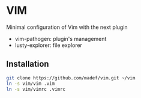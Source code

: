 VIM
========

Minimal configuration of Vim with the next plugin

  - vim-pathogen: plugin's management
  - lusty-explorer: file explorer


Installation
--------------

```sh
git clone https://github.com/madef/vim.git ~/vim
ln -s vim/vim .vim
ln -s vim/vimrc .vimrc
```
